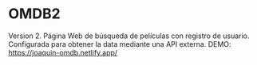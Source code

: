 # OMDB2
Version 2.
Página Web de búsqueda de películas con registro de usuario. Configurada para obtener la data mediante una API externa.
DEMO:
https://joaquin-omdb.netlify.app/

